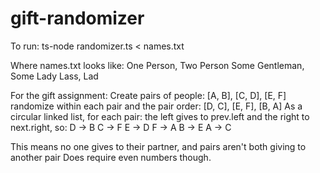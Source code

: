 # gift-randomizer

To run:
ts-node randomizer.ts < names.txt

Where names.txt looks like:
One Person, Two Person 
Some Gentleman, Some Lady 
Lass, Lad 

For the gift assignment:
Create pairs of people: [A, B], [C, D], [E, F]
randomize within each pair and the pair order: [D, C], [E, F], [B, A]
As a circular linked list, for each pair: the left gives to prev.left and the right to next.right, so:
D -> B
C -> F
E -> D
F -> A
B -> E
A -> C

This means no one gives to their partner, and pairs aren't both giving to another pair
Does require even numbers though.
